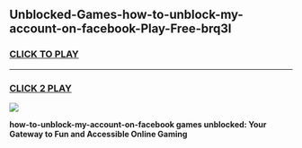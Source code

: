 
## Unblocked-Games-how-to-unblock-my-account-on-facebook-Play-Free-brq3l
<h3>
<a href="https://premium76.site?title=how-to-unblock-my-account-on-facebook&ref=21A">CLICK TO PLAY</a></h3>
<hr>

<h3>
<a href="https://premium76.site?title=how-to-unblock-my-account-on-facebook&ref=21A">CLICK 2 PLAY</a>
  
</h3>

<a href="https://premium76.site?title=how-to-unblock-my-account-on-facebook&ref=21A"><img src="https://clearcache.store/games.png"></a>


**how-to-unblock-my-account-on-facebook games unblocked: Your Gateway to Fun and Accessible Online Gaming**
